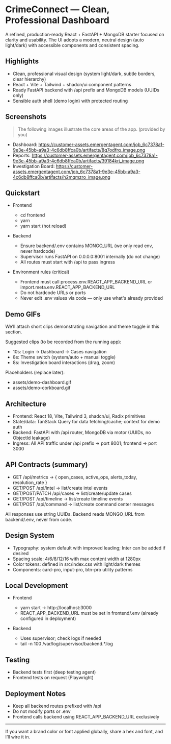 # CrimeConnect — Clean, Professional Dashboard

A refined, production‑ready React + FastAPI + MongoDB starter focused on clarity and usability. The UI adopts a modern, neutral design (auto light/dark) with accessible components and consistent spacing.

## Highlights
- Clean, professional visual design (system light/dark, subtle borders, clear hierarchy)
- React + Vite + Tailwind + shadcn/ui component patterns
- Ready FastAPI backend with /api prefix and MongoDB models (UUIDs only)
- Sensible auth shell (demo login) with protected routing

## Screenshots
> The following images illustrate the core areas of the app. (provided by you)
- Dashboard: https://customer-assets.emergentagent.com/job_6c7378a1-9e3e-45bb-a9a3-4c6db8ffca0b/artifacts/8q7odfrq_image.png
- Reports: https://customer-assets.emergentagent.com/job_6c7378a1-9e3e-45bb-a9a3-4c6db8ffca0b/artifacts/39184krj_image.png
- Investigation Board: https://customer-assets.emergentagent.com/job_6c7378a1-9e3e-45bb-a9a3-4c6db8ffca0b/artifacts/h2mqmzro_image.png

## Quickstart

- Frontend
  - cd frontend
  - yarn
  - yarn start (hot reload)

- Backend
  - Ensure backend/.env contains MONGO_URL (we only read env, never hardcode)
  - Supervisor runs FastAPI on 0.0.0.0:8001 internally (do not change)
  - All routes must start with /api to pass ingress

- Environment rules (critical)
  - Frontend must call process.env.REACT_APP_BACKEND_URL or import.meta.env.REACT_APP_BACKEND_URL
  - Do not hardcode URLs or ports
  - Never edit .env values via code — only use what's already provided

## Demo GIFs
We’ll attach short clips demonstrating navigation and theme toggle in this section.

Suggested clips (to be recorded from the running app):
- 10s: Login → Dashboard → Cases navigation
- 8s: Theme switch (system/auto + manual toggle)
- 8s: Investigation board interactions (drag, zoom)

Placeholders (replace later):
- assets/demo-dashboard.gif
- assets/demo-corkboard.gif

## Architecture
- Frontend: React 18, Vite, Tailwind 3, shadcn/ui, Radix primitives
- State/data: TanStack Query for data fetching/cache; context for demo auth
- Backend: FastAPI with /api router, MongoDB via motor (UUIDs, no ObjectId leakage)
- Ingress: All API traffic under /api prefix → port 8001; frontend → port 3000

## API Contracts (summary)
- GET /api/metrics → { open_cases, active_ops, alerts_today, resolution_rate }
- GET/POST /api/intel → list/create intel events
- GET/POST/PATCH /api/cases → list/create/update cases
- GET/POST /api/timeline → list/create timeline events
- GET/POST /api/command → list/create command center messages

All responses use string UUIDs. Backend reads MONGO_URL from backend/.env, never from code.

## Design System
- Typography: system default with improved leading; Inter can be added if desired
- Spacing scale: 4/6/8/12/16 with max content width at 1280px
- Color tokens: defined in src/index.css with light/dark themes
- Components: card-pro, input-pro, btn-pro utility patterns

## Local Development
- Frontend
  - yarn start → http://localhost:3000
  - REACT_APP_BACKEND_URL must be set in frontend/.env (already configured in deployment)

- Backend
  - Uses supervisor; check logs if needed
  - tail -n 100 /var/log/supervisor/backend.*.log

## Testing
- Backend tests first (deep testing agent)
- Frontend tests on request (Playwright)

## Deployment Notes
- Keep all backend routes prefixed with /api
- Do not modify ports or .env
- Frontend calls backend using REACT_APP_BACKEND_URL exclusively

---
If you want a brand color or font applied globally, share a hex and font, and I’ll wire it in.